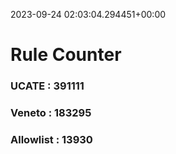 2023-09-24 02:03:04.294451+00:00
# Rule Counter 
 ### UCATE : 391111

 ### Veneto : 183295

 ### Allowlist : 13930